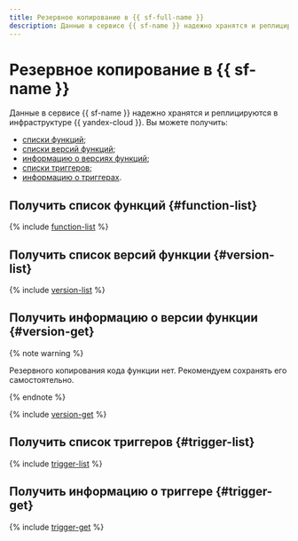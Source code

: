 ```yaml
---
title: Резервное копирование в {{ sf-full-name }}
description: Данные в сервисе {{ sf-name }} надежно хранятся и реплицируются в инфраструктуре {{ yandex-cloud }}. Вы можете получить списки функций, списки версий функций, информацию о версиях функций, списки триггеров, информацию о триггерах.
---
```


# Резервное копирование в {{ sf-name }}

Данные в сервисе {{ sf-name }} надежно хранятся и реплицируются в инфраструктуре {{ yandex-cloud }}. Вы можете получить:
* [списки функций](#function-list);
* [списки версий функций](#version-list);
* [информацию о версиях функций](#version-get);
* [списки триггеров](#trigger-list);
* [информацию о триггерах](#trigger-get).

## Получить список функций {#function-list}

{% include [function-list](../../_includes/functions/function-list.md) %}

## Получить список версий функции {#version-list}

{% include [version-list](../../_includes/functions/version-list.md) %}

## Получить информацию о версии функции {#version-get}

{% note warning %}

Резервного копирования кода функции нет. Рекомендуем сохранять его самостоятельно.

{% endnote %}

{% include [version-get](../../_includes/functions/version-get.md) %}

## Получить список триггеров {#trigger-list}

{% include [trigger-list](../../_includes/functions/trigger-list.md) %}

## Получить информацию о триггере {#trigger-get}

{% include [trigger-get](../../_includes/functions/trigger-get.md) %}

